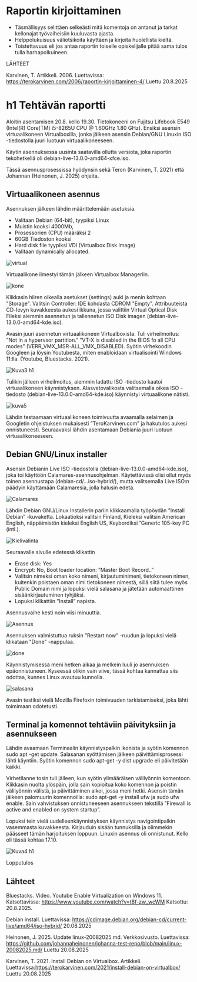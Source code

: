 # Raportin kirjoittaminen

- Täsmällisyys selittäen selkeästi mitä komentoja on antanut ja tarkat kellonajat työvaiheisiin kuuluvasta ajasta.
- Helppolukuisuus väliotsikoita käyttäen ja kirjoita huolellista kieltä.
- Toistettavuus eli jos antaa raportin toiselle opiskelijalle pitää sama tulos tulla harhapolkuineen.

LÄHTEET   

Karvinen, T. Artikkeli. 2006. Luettavissa: https://terokarvinen.com/2006/raportin-kirjoittaminen-4/ Luettu 20.8.2025

# h1 Tehtävän raportti
Aloitin asentamisen 20.8. kello 19.30. Tietokoneeni on Fujitsu Lifebook E549 (Intel(R) Core(TM) i5-8265U CPU @ 1.60GHz  1.80 GHz). 
Ensiksi asensin virtuaalikoneen Virtualboxilla, jonka jälkeen asensin Debian/GNU Linuxin ISO -tiedostolla juuri luotuun virtuaalikoneeseen. 

Käytin asennuksessa uusinta saatavilla ollutta versiota, joka raportin tekohetkellä oli debian-live-13.0.0-amd64-xfce.iso.

Tässä asennusprosessissa hyödynsin sekä Teron (Karvinen, T. 2021) että Johannan (Heinonen, J. 2025) ohjeita.


## Virtuaalikoneen asennus
Asennuksen jälkeen lähdin määrittelemään asetuksia. 

* Valitaan Debian (64-bit), tyypiksi Linux
* Muistin kooksi 4000Mb, 
* Prosessorien (CPU) määräksi 2
* 60GB Tiedoston kooksi
* Hard disk file tyypiksi VDI (Virtualbox Disk Image) 
* Valitaan dynamically allocated.

![virtual](kuvat/virtual.png)

Virtuaalikone ilmestyi tämän jälkeen Virtualbox Manageriin.

![kone](kuvat/kone.png)

Klikkasin hiiren oikealla asetukset (settings) auki ja menin kohtaan "Storage". Valitsin Controller: IDE kohdasta CDROM "Empty". Attribuuteista CD-levyn kuvakkeesta aukesi ikkuna, jossa valittiin Virtual Optical Disk Fileksi aiemmin asennetun ja tallennetun ISO Disk imagen (debian-live-13.0.0-amd64-kde.iso).

Avasin juuri asennetun virtuaalikoneen Virtualboxista. Tuli virheilmoitus: ”Not in a hypervsor partition.” ”VT-X is disabled in the BIOS fo all CPU modes” (VERR_VMX_MSR-ALL_VMX_DISABLED).
Syötin virhekoodin Googleen ja löysin Youtubesta, miten enabloidaan virtualisointi Windows 11:lla. (Youtube, Bluestacks. 2021). 

![Kuva3 h1](https://github.com/user-attachments/assets/30db276e-0f68-43c9-9c36-e1605d673f89)

Tulikin jälleen virheilmoitus, aiemmin ladattu ISO -tiedosto kaatoi virtuaalikoneen käynnistyksen. Alasvetovalikosta valitsemalla oikea ISO -tiedosto (debian-live-13.0.0-amd64-kde.iso) käynnistyi virtuaalikone nätisti.

![kuva5](kuvat/kuva5.png)

Lähdin testaamaan virtuaalikoneen toimivuutta avaamalla selaimen ja Googletin ohjeistuksen mukaisesti ”TeroKarvinen.com” ja hakutulos aukesi onnistuneesti. Seuraavaksi lähdin asentamaan Debiania juuri luotuun virtuaalikoneeseen.

## Debian GNU/Linux installer
Asensin Debianin Live ISO -tiedostolla (debian-live-13.0.0-amd64-kde.iso), joka toi käyttöön Calamares-asennusohjelman. Käytettävissä olisi ollut myös toinen asennustapa (debian-cd/...iso-hybrid/), mutta valitsemalla Live ISO:n päädyin käyttämään Calamaresia, jolla halusin edetä. 

![Calamares](kuvat/Calamares.png)

Lähdin Debian GNU/Linux Installerin pariin klikkaamalla työpöydän ”Install Debian” -kuvaketta. Lokaatioksi valitsin Finland, Kieleksi valitsin American English, näppäimistön kieleksi English US, Keybordiksi ”Generic 105-key PC (intl.).

![Kielivalinta](kuvat/Kielivalinta.png)

Seuraavalle sivulle edetessä klikattin 
* Erase disk: Yes
* Encrypt: No, Boot loader location: ”Master Boot Record..”
* Valitsin nimeksi oman koko nimeni, kirjautuminimeni, tietokoneen nimen, kuitenkin poistaen oman nimi tietokoneen nimestä, sillä siitä tulee myös Public Domain nimi ja lopuksi vielä salasana ja jätetään automaattinen sisäänkirjautuminen tyhjäksi.
* Lopuksi klikattiin ”Install” napista.

Asennusvaihe kesti noin viisi minuuttia. 

![Asennus](kuvat/Asennus.png)

Asennuksen valmistuttua ruksin ”Restart now” -ruudun ja lopuksi vielä klikataan "Done" -nappulaa.

![done](kuvat/done.png)

Käynnistymisessä meni hetken aikaa ja melkein luuli jo asennuksen epäonnistuneen. Kyseessä olikin vain viive, tässä kohtaa kannattaa siis odottaa, kunnes Linux avautuu kunnolla. 

![salasana](kuvat/salasana.png)

Avasin testiksi vielä Mozilla Firefoxin toimivuuden tarkistamiseksi, joka lähti toimimaan odotetusti.

## Terminal ja komennot tehtäviin päivityksiin ja asennukseen
Lähdin avaamaan Terminaalin käynnistyspalkin ikonista ja syötin komennon sudo apt -get update. Salasanan syöttämisen jälkeen päivittämisprosessi lähti käyntiin. 
Syötin komennon sudo apt-get -y dist upgrade eli päivitetään kaikki. 

Virhetilanne tosin tuli jälleen, kun syötin ylimääräisen välilyönnin komentoon. Klikkasin nuolta ylöspäin, jolla sain kopioitua koko komennon ja poistin välilyönnin välistä, ja päivittäminen alkoi, jossa meni hetki. 
Asensin tämän jälkeen palomuurin komennoilla: sudo apt-get -y install ufw ja sudo ufw enable. Sain vahvistuksen onnistuneeseen asennukseen tekstillä ”Firewall is active and enabled on system startup”. 

Lopuksi tein vielä uudelleenkäynnistyksen käynnistys navigointipalkin vasemmasta kuvakkeesta. Kirjauduin sisään tunnuksilla ja olimmekin päässeet tämän harjoituksen loppuun. Linuxin asennus oli onnistunut. Kello oli tässä kohtaa 17.10. 

![Kuva4 h1](https://github.com/user-attachments/assets/4ac4e746-42a5-48a2-9f1a-9002af51043a)

Lopputulos

## Lähteet 
Bluestacks. Video. Youtube Enable Virtualization on Windows 11.
Katsottavissa: https://www.youtube.com/watch?v=t8f-zw_wcWM Katsottu: 20.8.2025.  

Debian install. Luettavissa: https://cdimage.debian.org/debian-cd/current-live/amd64/iso-hybrid/ 20.08.2025  

Heinonen, J. 2025. Update linux-20082025.md. Verkkosivusto. Luettavissa: https://github.com/johannaheinonen/johanna-test-repo/blob/main/linux-20082025.md/ Luettu 20.08.2025  

Karvinen, T. 2021. Install Debian on Virtualbox. Artikkeli. Luettavissa:https://terokarvinen.com/2021/install-debian-on-virtualbox/ Luettu 20.08.2025  



